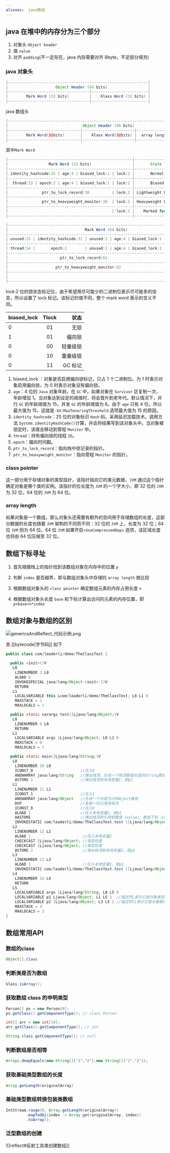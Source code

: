 ```yaml
---
aliases:  java数组
---
```


## java 在堆中的内存分为三个部分

1. 对象头 `Object header`
2. 值 `value`
3. 对齐 `padding`(不一定存在，java 内存需要对齐 8byte，不足部分填充)

### java 对象头

```java
|--------------------------------------------------------------|
|                     Object Header (64 bits)                  |
|------------------------------------|-------------------------|
|        Mark Word (32 bits)         |    Klass Word (32 bits) |
|------------------------------------|-------------------------|
```

java 数组头

```java
|---------------------------------------------------------------------------------|
|                                 Object Header (96 bits)                         |
|--------------------------------|-----------------------|------------------------|
|        Mark Word(32bits)       |    Klass Word(32bits) |  array length(32bits)  |
|--------------------------------|-----------------------|------------------------|
```

其中`Mark Word`

```java
|-------------------------------------------------------|--------------------|
|                  Mark Word (32 bits)                  |       State        |
|-------------------------------------------------------|--------------------|
| identity_hashcode:25 | age:4 | biased_lock:1 | lock:2 |       Normal       |
|-------------------------------------------------------|--------------------|
|  thread:23 | epoch:2 | age:4 | biased_lock:1 | lock:2 |       Biased       |
|-------------------------------------------------------|--------------------|
|               ptr_to_lock_record:30          | lock:2 | Lightweight Locked |
|-------------------------------------------------------|--------------------|
|               ptr_to_heavyweight_monitor:30  | lock:2 | Heavyweight Locked |
|-------------------------------------------------------|--------------------|
|                                              | lock:2 |    Marked for GC   |
|-------------------------------------------------------|--------------------|
```

```java
|------------------------------------------------------------------------------|--------------------|
|                                  Mark Word (64 bits)                         |       State        |
|------------------------------------------------------------------------------|--------------------|
| unused:25 | identity_hashcode:31 | unused:1 | age:4 | biased_lock:1 | lock:2 |       Normal       |
|------------------------------------------------------------------------------|--------------------|
| thread:54 |       epoch:2        | unused:1 | age:4 | biased_lock:1 | lock:2 |       Biased       |
|------------------------------------------------------------------------------|--------------------|
|                       ptr_to_lock_record:62                         | lock:2 | Lightweight Locked |
|------------------------------------------------------------------------------|--------------------|
|                     ptr_to_heavyweight_monitor:62                   | lock:2 | Heavyweight Locked |
|------------------------------------------------------------------------------|--------------------|
|                                                                     | lock:2 |    Marked for GC   |
|------------------------------------------------------------------------------|--------------------|
```

lock:2 位的锁状态标记位，由于希望用尽可能少的二进制位表示尽可能多的信息，所以设置了 lock 标记。该标记的值不同，整个 mark word 表示的含义不同。

| biased_lock | Tlock |     状态 |
| :---------- | :---: | -------: |
| 0           |  01   |     无锁 |
| 1           |  01   |   偏向锁 |
| 0           |  00   | 轻量级锁 |
| 0           |  10   | 重量级锁 |
| 0           |  11   |  GC 标记 |

1. biased_lock`：对象是否启用偏向锁标记，只占 1 个二进制位。为 1 时表示对象启用偏向锁，为 0 时表示对象没有偏向锁。
2. `age`：4 位的 `Java` 对象年龄。在 `GC` 中，如果对象在 `Survivor` 区复制一次，年龄增加 1。当对象达到设定的阈值时，将会晋升到老年代。默认情况下，并行 `GC` 的年龄阈值为 15，并发 `GC` 的年龄阈值为 6。由于 `age` 只有 4 位，所以最大值为 15，这就是`-XX:MaxTenuringThreshold` 选项最大值为 15 的原因。
3. `identity_hashcode`：25 位的对象标识 `Hash` 码，采用延迟加载技术。调用方法 `System.identityHashCode()`计算，并会将结果写到该对象头中。当对象被锁定时，该值会移动到管程 `Monitor` 中。
4. `thread`：持有偏向锁的线程 `ID`。
5. `epoch`：偏向时间戳。
6. `ptr_to_lock_record`：指向栈中锁记录的指针。
7. `ptr_to_heavyweight_monitor`：指向管程 `Monitor` 的指针。

### class pointer

这一部分用于存储对象的类型指针，该指针指向它的类元数据，`JVM` 通过这个指针确定对象是哪个类的实例。该指针的位长度为 `JVM` 的一个字大小，即 32 位的 `JVM` 为 32 位，64 位的 `JVM` 为 64 位。

### array length

如果对象是一个数组，那么对象头还需要有额外的空间用于存储数组的长度，这部分数据的长度也随着 `JVM` 架构的不同而不同：32 位的 `JVM` 上，长度为 32 位；64 位 `JVM` 则为 64 位。64 位 `JVM` 如果开启`+UseCompressedOops` 选项，该区域长度也将由 64 位压缩至 32 位。

## 数组下标寻址

1. 首先根据栈上的指针找到该数组对象在内存中的位置 `p`

2. 判断 `index` 是否越界，即与数组对象头中存储的 `array length` 做比较

3. 根据数组对象头的 `class pointer` 确定数组元素的内存占用长度 `n`

4. 根据数组对象头长度 `base` 和下标计算出访问的元素的内存位置，即 `p+base+n*index` 

## 数组对象与数组的区别

![genericsAndReflect_代码示例.png](genericsAndReflect_代码示例.png)

其 [[bytecode|字节码]] 如下

```java
public class com/leaderli/demo/TheClassTest {

  public <init>()V
   L0
    LINENUMBER 3 L0
    ALOAD 0
    INVOKESPECIAL java/lang/Object.<init> ()V
    RETURN
   L1
    LOCALVARIABLE this Lcom/leaderli/demo/TheClassTest; L0 L1 0
    MAXSTACK = 1
    MAXLOCALS = 1

  public static varargs test([Ljava/lang/Object;)V
   L0
    LINENUMBER 8 L0
    RETURN
   L1
    LOCALVARIABLE args [Ljava/lang/Object; L0 L1 0
    MAXSTACK = 0
    MAXLOCALS = 1

  public static main([Ljava/lang/String;)V
   L0
    LINENUMBER 10 L0
    ICONST_0                     //压入0
    ANEWARRAY java/lang/String   //弹出栈顶，生成一个栈顶数值长度的String数组
    ASTORE 1                     //弹出栈顶到本地变量1，即p1
   L1
    LINENUMBER 11 L1
    ICONST_1                     //压入1
    ANEWARRAY java/lang/Object   //生成一个长度为1的Object数组
    DUP                          //复制一份引用至栈顶
    ICONST_0                     //压入0
    ALOAD 1                      //压入本地变量1，即p1
    AASTORE                      //弹出栈顶的引用型数值（value）、数组下标（index）、数组引用（arrayref）出栈，将数值存入对应的数组元素中。这里的意思是将p1存入到方法test的形参数组角标0的位置
    INVOKESTATIC com/leaderli/demo/TheClassTest.test ([Ljava/lang/Object;)V // 弹出栈顶所有元素作为参数调用方法，方法返回值会被压入栈顶，因方法返回类型为V，操作栈则清空
   L2
    LINENUMBER 12 L2
    ALOAD 1                       //压入本地变量1
    CHECKCAST [Ljava/lang/Object; //类型检查
    CHECKCAST [Ljava/lang/Object; //类型检查
    ASTORE 2                      //弹出栈顶到本地变量2，即p2
   L3
    LINENUMBER 13 L3
    ALOAD 2                       //压入本地变量1，即p1
    INVOKESTATIC com/leaderli/demo/TheClassTest.test ([Ljava/lang/Object;)V // 弹出栈顶所有元素作为参数调用方法，方法返回值会被压入栈顶，因方法返回类型为V，操作栈则清空
   L4
    LINENUMBER 14 L4
    RETURN
   L5
    LOCALVARIABLE args [Ljava/lang/String; L0 L5 0
    LOCALVARIABLE p1 Ljava/lang/Object; L1 L5 1  //描述符L表示它是对象类型
    LOCALVARIABLE p2 [Ljava/lang/Object; L3 L5 2 //描述符[L表示它是对象数组类型
    MAXSTACK = 4
    MAXLOCALS = 3
}
```

## 数组常用API

### 数组的class

```java
Object[].class 
```

### 判断类是否为数组

```java
klass.isArray();
```

### 获取数组 class 的申明类型

```java
Person[] ps = new Person[0];
ps.getClass().getComponentType(); // class Person

int[] arr = new int[10];  
arr.getClass().getComponentType(); // int

String.class.getComponentType(); // null

```

### 判断数组是否相等

```java
Arrays.deepEquals(new String[]{"1","2"},new String[]{"1","2"});
```

### 获取基础类型数组的长度

```java
Array.getLength(originalArray)
```

### 基础类型数组转换包装类数组

```java
IntStream.range(0, Array.getLength(originalArray)) 
		 .mapToObj(index -> Array.get(originalArray, index))  
		 .toArray();
```

### 泛型数组的创建

![[reflect#反射工具类创建数组]]